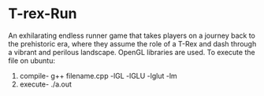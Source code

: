 # T-rex-Run
An exhilarating endless runner game that takes players on a journey back to the prehistoric era, where they assume the role of a  T-Rex and dash through a vibrant and perilous landscape. 
OpenGL libraries are used. 
To execute the file on ubuntu:
1) compile- g++ filename.cpp -lGL -lGLU -lglut -lm
2) execute- ./a.out
